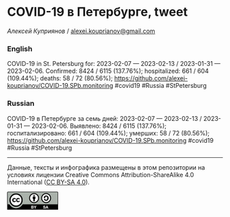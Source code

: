 COVID-19 в Петербурге, tweet
============================

*Алексей Куприянов* /
<a href="mailto:alexei.kouprianov@gmail.com" class="email">alexei.kouprianov@gmail.com</a>

### English

COVID-19 in St. Petersburg for: 2023-02-07 — 2023-02-13 / 2023-01-31 —
2023-02-06. Сonfirmed: 8424 / 6115 (137.76%); hospitalized: 661 / 604
(109.44%); deaths: 58 / 72 (80.56%);
<a href="https://github.com/alexei-kouprianov/COVID-19.SPb.monitoring" class="uri">https://github.com/alexei-kouprianov/COVID-19.SPb.monitoring</a>
\#covid19 \#Russia \#StPetersburg

### Russian

COVID-19 в Петербурге за семь дней: 2023-02-07 — 2023-02-13 / 2023-01-31
— 2023-02-06. Выявлено: 8424 / 6115 (137.76%); госпитализировано: 661 /
604 (109.44%); умерших: 58 / 72 (80.56%);
<a href="https://github.com/alexei-kouprianov/COVID-19.SPb.monitoring" class="uri">https://github.com/alexei-kouprianov/COVID-19.SPb.monitoring</a>
\#covid19 \#Russia \#StPetersburg

------------------------------------------------------------------------

Данные, тексты и инфографика размещены в этом репозитории на условиях
лицензии Creative Commons Attribution-ShareAlike 4.0 International ([CC
BY-SA 4.0](https://creativecommons.org/licenses/by-sa/4.0/)).

![](../misc/CC-BY-SA-icon.png "CC-BY-SA")
